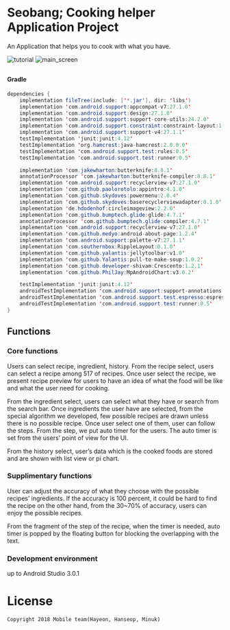 # Seobang; Cooking helper Application Project
An Application that helps you to cook with what you have. 

![tutorial](https://github.com/HanseopShin/Mobile-Programming-Term-Project/blob/master/tutorial_2.jpg?raw=true) 
![main_screen](https://github.com/HanseopShin/Mobile-Programming-Term-Project/blob/master/main_screen_2.jpg?raw=true) 
<br>

## 
#### Gradle
```java
dependencies {
    implementation fileTree(include: ['*.jar'], dir: 'libs')
    implementation 'com.android.support:appcompat-v7:27.1.0'
    implementation 'com.android.support:design:27.1.0'
    implementation 'com.android.support:support-core-utils:24.2.0'
    implementation 'com.android.support.constraint:constraint-layout:1.0.2'
    implementation 'com.android.support:support-v4:27.1.1'
    testImplementation 'junit:junit:4.12'
    testImplementation 'org.hamcrest:java-hamcrest:2.0.0.0'
    testImplementation 'com.android.support.test:rules:0.5'
    testImplementation 'com.android.support.test:runner:0.5'

    implementation 'com.jakewharton:butterknife:8.8.1'
    annotationProcessor 'com.jakewharton:butterknife-compiler:8.8.1'
    implementation 'com.android.support:recyclerview-v7:27.1.0'
    implementation 'com.github.paolorotolo:appintro:4.1.0'
    implementation 'com.github.skydoves:powermenu:2.0.4'
    implementation 'com.github.skydoves:baserecyclerviewadapter:0.1.0'
    implementation 'de.hdodenhof:circleimageview:2.2.0'
    implementation 'com.github.bumptech.glide:glide:4.7.1'
    annotationProcessor 'com.github.bumptech.glide:compiler:4.7.1'
    implementation 'com.android.support:recyclerview-v7:27.1.0'
    implementation 'com.github.medyo:android-about-page:1.2.4'
    implementation 'com.android.support:palette-v7:27.1.1'
    implementation 'com.southernbox:RippleLayout:0.1.0'
    implementation 'com.github.yalantis:jellytoolbar:v1.0'
    implementation 'com.github.Yalantis:pull-to-make-soup:1.0.2'
    implementation 'com.github.developer-shivam:Crescento:1.2.1'
    implementation 'com.github.PhilJay:MpAndroidChart:v3.0.2'

    testImplementation 'junit:junit:4.12'
    androidTestImplementation 'com.android.support:support-annotations:25.1.0'
    androidTestImplementation 'com.android.support.test.espresso:espresso-core:2.2.2'
    androidTestImplementation 'com.android.support.test:runner:0.5'
}

```



## Functions
### Core functions
Users can select recipe, ingredient, history. 
From the recipe select, users can select a recipe among 517 of recipes. Once user select the recipe, we present recipe preview for users to have an idea of what the food will be like and what the user need for cooking.

From the ingredient select, users can select what they have or search from the search bar. Once ingredients the user have are selected, from the special algorithm we developed, few possible recipes are drawn unless there is no possible recipe. Once user select one of them, user can follow the steps. From the step, we put auto timer for the users. The auto timer is set from the users’ point of view for the UI. 

From the history select, user’s data which is the cooked foods are stored and are shown with list view or pi chart. 

### Supplimentary functions
User can adjust the accuracy of what they choose with the possible recipes’ ingredients. If the accuracy is 100 percent, it could be hard to find the recipe on the other hand, from the 30~70% of accuracy, users can enjoy the possible recipes.

From the fragment of the step of the recipe, when the timer is needed, auto timer is popped by the floating button for blocking the overlapping with the text.

### Development environment
up to Android Studio 3.0.1



# License
```xml
Copyright 2018 Mobile team(Hayeon, Hanseop, Minuk)
```

